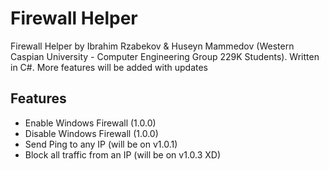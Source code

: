 # Firewall Helper
 Firewall Helper by Ibrahim Rzabekov & Huseyn Mammedov (Western Caspian University - Computer Engineering Group 229K Students). Written in C#. More features will be added with updates


## Features
* Enable Windows Firewall (1.0.0)
* Disable Windows Firewall (1.0.0)
* Send Ping to any IP (will be on v1.0.1)
* Block all traffic from an IP (will be on v1.0.3 XD)
